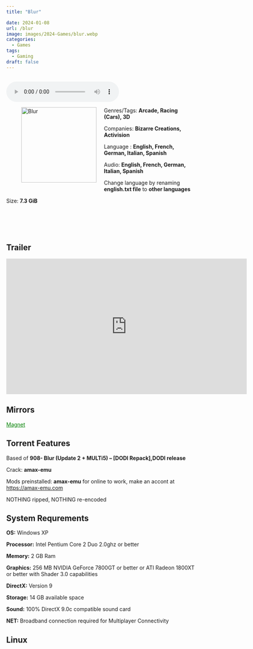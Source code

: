 ```yaml
---
title: "Blur"

date: 2024-01-08
url: /blur
image: images/2024-Games/blur.webp
categories:
  - Games
tags:
  - Gaming
draft: false
---
```

##
<style>
  body.dark-mode,
  body.dark-mode main * {
    background: url('/images/2024-Games/blur.jpg') center center fixed no-repeat;
    background-size: 100% 100%;
    background-size: cover;
    color: #f5f5f5;
  }
</style>
<script>
    document.addEventListener('DOMContentLoaded', function () {
        var body = document.body;
        var switcher = document.querySelector('.js-toggle');
                body.classList.add('dark-mode');
                // Save user preference in storage
                localStorage.setItem('darkMode', 'true');
            
        });
</script>

<audio controls autoplay>
  <source src="/audio/blur.mp3" type="audio/mp3">
  Your browser does not support the audio tag.
</audio>


<figure style="float: left; margin-right: 20px;">
  <img src="/images/2024-Games/blur.webp" alt="Blur" style="width: 200px;">
</figure>

Genres/Tags: **Arcade, Racing (Cars), 3D**

Companies: **Bizarre Creations, Activision**

Language : **English, French, German, Italian, Spanish**

Audio: **English, French, German, Italian, Spanish**

Change language by renaming **english.txt file** to **other languages**

Size: **7.3 GiB**
# ⠀

## Trailer
<iframe width="640" height="360" src="https://www.youtube.com/embed/6UHZLynZFjU" title="Blur - PC | PS3 | Xbox 360 - Freeze official video game trailer HD" frameborder="0" allow="accelerometer; autoplay; clipboard-write; encrypted-media; gyroscope; picture-in-picture; web-share" allowfullscreen></iframe>

## Mirrors
<a href="magnet:?xt=urn:btih:5AG5R5HONAPHVOMSMORNO7XU5SELCWW2&dn=Blur" style="color: green;">Magnet</a>

## Torrent Features
Based of **908- Blur (Update 2 + MULTi5) – [DODI Repack],DODI release**

Crack: **amax-emu**

Mods preinstalled: **amax-emu** for online to work, make an accont at https://amax-emu.com

NOTHING ripped, NOTHING re-encoded

## System Requrements
**OS:** Windows XP

**Processor:** Intel Pentium Core 2 Duo 2.0ghz or better

**Memory:** 2 GB Ram

**Graphics:** 256 MB NVIDIA GeForce 7800GT or better or ATI Radeon 1800XT or better with Shader 3.0 capabilities

**DirectX:** Version 9

**Storage:** 14 GB available space

**Sound:** 100% DirectX 9.0c compatible sound card

**NET:** Broadband connection required for Multiplayer Connectivity

## Linux
